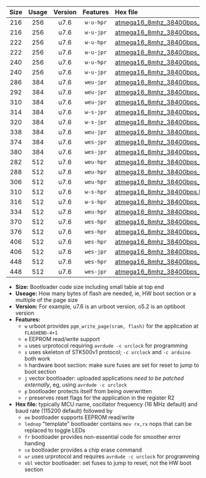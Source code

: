 |Size|Usage|Version|Features|Hex file|
|:-:|:-:|:-:|:-:|:--|
|216|256|u7.6|`w-u-hpr`|[atmega16_8mhz_38400bps_ur.hex](https://raw.githubusercontent.com/stefanrueger/urboot/main/atmega16_8mhz_38400bps_ur.hex)|
|216|256|u7.6|`w-u-jpr`|[atmega16_8mhz_38400bps_ur_vbl.hex](https://raw.githubusercontent.com/stefanrueger/urboot/main/atmega16_8mhz_38400bps_ur_vbl.hex)|
|222|256|u7.6|`w-u-hpr`|[atmega16_8mhz_38400bps_lednop_ur.hex](https://raw.githubusercontent.com/stefanrueger/urboot/main/atmega16_8mhz_38400bps_lednop_ur.hex)|
|222|256|u7.6|`w-u-jpr`|[atmega16_8mhz_38400bps_lednop_ur_vbl.hex](https://raw.githubusercontent.com/stefanrueger/urboot/main/atmega16_8mhz_38400bps_lednop_ur_vbl.hex)|
|240|256|u7.6|`w-u-hpr`|[atmega16_8mhz_38400bps_lednop_fr_ur.hex](https://raw.githubusercontent.com/stefanrueger/urboot/main/atmega16_8mhz_38400bps_lednop_fr_ur.hex)|
|240|256|u7.6|`w-u-jpr`|[atmega16_8mhz_38400bps_lednop_fr_ur_vbl.hex](https://raw.githubusercontent.com/stefanrueger/urboot/main/atmega16_8mhz_38400bps_lednop_fr_ur_vbl.hex)|
|286|384|u7.6|`weu-jpr`|[atmega16_8mhz_38400bps_ee_ur_vbl.hex](https://raw.githubusercontent.com/stefanrueger/urboot/main/atmega16_8mhz_38400bps_ee_ur_vbl.hex)|
|292|384|u7.6|`weu-jpr`|[atmega16_8mhz_38400bps_ee_lednop_ur_vbl.hex](https://raw.githubusercontent.com/stefanrueger/urboot/main/atmega16_8mhz_38400bps_ee_lednop_ur_vbl.hex)|
|310|384|u7.6|`weu-jpr`|[atmega16_8mhz_38400bps_ee_lednop_fr_ur_vbl.hex](https://raw.githubusercontent.com/stefanrueger/urboot/main/atmega16_8mhz_38400bps_ee_lednop_fr_ur_vbl.hex)|
|314|384|u7.6|`w-s-jpr`|[atmega16_8mhz_38400bps_vbl.hex](https://raw.githubusercontent.com/stefanrueger/urboot/main/atmega16_8mhz_38400bps_vbl.hex)|
|320|384|u7.6|`w-s-jpr`|[atmega16_8mhz_38400bps_lednop_vbl.hex](https://raw.githubusercontent.com/stefanrueger/urboot/main/atmega16_8mhz_38400bps_lednop_vbl.hex)|
|338|384|u7.6|`weu-jpr`|[atmega16_8mhz_38400bps_ee_lednop_fr_ce_ur_vbl.hex](https://raw.githubusercontent.com/stefanrueger/urboot/main/atmega16_8mhz_38400bps_ee_lednop_fr_ce_ur_vbl.hex)|
|374|384|u7.6|`wes-jpr`|[atmega16_8mhz_38400bps_ee_vbl.hex](https://raw.githubusercontent.com/stefanrueger/urboot/main/atmega16_8mhz_38400bps_ee_vbl.hex)|
|380|384|u7.6|`wes-jpr`|[atmega16_8mhz_38400bps_ee_lednop_vbl.hex](https://raw.githubusercontent.com/stefanrueger/urboot/main/atmega16_8mhz_38400bps_ee_lednop_vbl.hex)|
|282|512|u7.6|`weu-hpr`|[atmega16_8mhz_38400bps_ee_ur.hex](https://raw.githubusercontent.com/stefanrueger/urboot/main/atmega16_8mhz_38400bps_ee_ur.hex)|
|288|512|u7.6|`weu-hpr`|[atmega16_8mhz_38400bps_ee_lednop_ur.hex](https://raw.githubusercontent.com/stefanrueger/urboot/main/atmega16_8mhz_38400bps_ee_lednop_ur.hex)|
|306|512|u7.6|`weu-hpr`|[atmega16_8mhz_38400bps_ee_lednop_fr_ur.hex](https://raw.githubusercontent.com/stefanrueger/urboot/main/atmega16_8mhz_38400bps_ee_lednop_fr_ur.hex)|
|310|512|u7.6|`w-s-hpr`|[atmega16_8mhz_38400bps.hex](https://raw.githubusercontent.com/stefanrueger/urboot/main/atmega16_8mhz_38400bps.hex)|
|316|512|u7.6|`w-s-hpr`|[atmega16_8mhz_38400bps_lednop.hex](https://raw.githubusercontent.com/stefanrueger/urboot/main/atmega16_8mhz_38400bps_lednop.hex)|
|334|512|u7.6|`weu-hpr`|[atmega16_8mhz_38400bps_ee_lednop_fr_ce_ur.hex](https://raw.githubusercontent.com/stefanrueger/urboot/main/atmega16_8mhz_38400bps_ee_lednop_fr_ce_ur.hex)|
|370|512|u7.6|`wes-hpr`|[atmega16_8mhz_38400bps_ee.hex](https://raw.githubusercontent.com/stefanrueger/urboot/main/atmega16_8mhz_38400bps_ee.hex)|
|376|512|u7.6|`wes-hpr`|[atmega16_8mhz_38400bps_ee_lednop.hex](https://raw.githubusercontent.com/stefanrueger/urboot/main/atmega16_8mhz_38400bps_ee_lednop.hex)|
|406|512|u7.6|`wes-hpr`|[atmega16_8mhz_38400bps_ee_lednop_fr.hex](https://raw.githubusercontent.com/stefanrueger/urboot/main/atmega16_8mhz_38400bps_ee_lednop_fr.hex)|
|406|512|u7.6|`wes-jpr`|[atmega16_8mhz_38400bps_ee_lednop_fr_vbl.hex](https://raw.githubusercontent.com/stefanrueger/urboot/main/atmega16_8mhz_38400bps_ee_lednop_fr_vbl.hex)|
|448|512|u7.6|`wes-hpr`|[atmega16_8mhz_38400bps_ee_lednop_fr_ce.hex](https://raw.githubusercontent.com/stefanrueger/urboot/main/atmega16_8mhz_38400bps_ee_lednop_fr_ce.hex)|
|448|512|u7.6|`wes-jpr`|[atmega16_8mhz_38400bps_ee_lednop_fr_ce_vbl.hex](https://raw.githubusercontent.com/stefanrueger/urboot/main/atmega16_8mhz_38400bps_ee_lednop_fr_ce_vbl.hex)|

- **Size:** Bootloader code size including small table at top end
- **Useage:** How many bytes of flash are needed, ie, HW boot section or a multiple of the page size
- **Version:** For example, u7.6 is an urboot version, o5.2 is an optiboot version
- **Features:**
  + `w` urboot provides `pgm_write_page(sram, flash)` for the application at `FLASHEND-4+1`
  + `e` EEPROM read/write support
  + `u` uses urprotocol requiring `avrdude -c urclock` for programming
  + `s` uses skeleton of STK500v1 protocol; `-c urclock` and `-c arduino` both work
  + `h` hardware boot section: make sure fuses are set for reset to jump to boot section
  + `j` vector bootloader: uploaded applications *need to be patched externally*, eg, using `avrdude -c urclock`
  + `p` bootloader protects itself from being overwritten
  + `r` preserves reset flags for the application in the register R2
- **Hex file:** typically MCU name, oscillator frequency (16 MHz default) and baud rate (115200 default) followed by
  + `ee` bootloader supports EEPROM read/write
  + `lednop` "template" bootloader contains `mov rx,rx` nops that can be replaced to toggle LEDs
  + `fr` bootloader provides non-essential code for smoother error handing
  + `ce` bootloader provides a chip erase command
  + `ur` uses urprotocol and requires `avrdude -c urclock` for programming
  + `vbl` vector bootloader: set fuses to jump to reset, not the HW boot section
